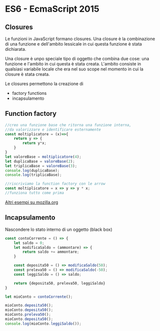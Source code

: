 # ES6 - EcmaScript 2015

## Closures

Le funzioni in JavaScript formano closures. Una closure è la combinazione di una funzione e dell'ambito lessicale in cui questa funzione è stata dichiarata. 

Una closure è unpo speciale tipo di oggetto che combina due cose: una funzione e l'ambito in cui questa è stata creata. L'ambito consiste in qualsiasi variabile locale che era nel suo scope nel momento in cui la closure è stata creata.

Le closures permettono la creazione di 
* factory functions
* incapsulamento

## Function factory

```javascript
//creo una funzione base che ritorna una funzione interna, 
//da valorizzare e identificare esternamente
const moltiplicatore = (x)=>{
    return y => {
        return y*x;
    }
}
let valoreBase = moltiplicatore(4);
let duplicaBase = valoreBase(2);
let triplicaBase = valoreBase(3);
console.log(duplicaBase);
console.log(triplicaBase);

//riscriviamo la function factory con le arrow
const moltiplicatore = x => y => y * x;
//funziona tutto come prima

```
[Altri esempi su mozilla.org](https://developer.mozilla.org/it/docs/Web/JavaScript/Chiusure)


## Incapsulamento

Nascondere lo stato interno di un oggetto (black box)

```javascript
const contoCorrente = () => {
    let saldo = 0;
    let modificaSaldo = (ammontare) => {
        return saldo += ammontare;
    }

    const deposita50 = () => modificaSaldo(50);
    const preleva50 = () => modificaSaldo(-50);
    const leggiSaldo = () => saldo;

    return {deposita50, preleva50, leggiSaldo}
}

let mioConto = contoCorrente();

mioConto.deposita50();
mioConto.deposita50();
mioConto.preleva50();
mioConto.deposita50();
console.log(mioConto.leggiSaldo());
```